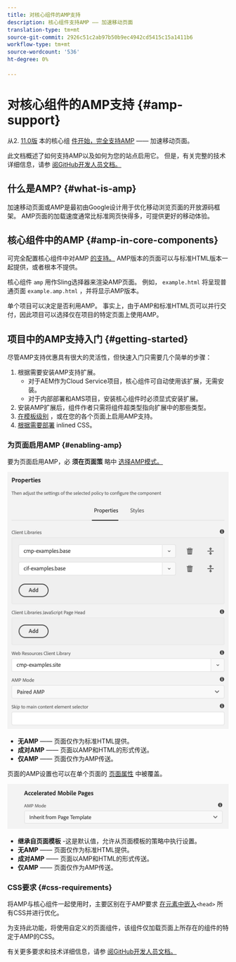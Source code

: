 ```yaml
---
title: 对核心组件的AMP支持
description: 核心组件支持AMP —— 加速移动页面
translation-type: tm+mt
source-git-commit: 2926c51c2ab97b50b9ec4942cd5415c15a1411b6
workflow-type: tm+mt
source-wordcount: '536'
ht-degree: 0%

---
```



# 对核心组件的AMP支持 {#amp-support}

从2. [11.0版](/help/versions.md) 本的核心组 [件开始，完全支持AMP](https://developers.google.com/amp) —— 加速移动页面。

此文档概述了如何支持AMP以及如何为您的站点启用它。 但是，有关完整的技术详细信息，请参 [阅GitHub开发人员文档。](https://github.com/adobe/aem-core-wcm-components/tree/master/extensions/amp)

## 什么是AMP? {#what-is-amp}

加速移动页面或AMP是最初由Google设计用于优化移动浏览页面的开放源码框架。 AMP页面的加载速度通常比标准网页快得多，可提供更好的移动体验。

## 核心组件中的AMP {#amp-in-core-components}

可完全配置核心组件中对AMP [的支持。](#enabling-amp) AMP版本的页面可以与标准HTML版本一起提供，或者根本不提供。

核心组件 `amp` 用作Sling选择器来渲染AMP页面。 例如， `example.html` 将呈现普通页面 `example.amp.html` ，并将显示AMP版本。

单个项目可以决定是否利用AMP。 事实上，由于AMP和标准HTML页可以并行交付，因此项目可以选择仅在项目的特定页面上使用AMP。

## 项目中的AMP支持入门 {#getting-started}

尽管AMP支持优惠具有很大的灵活性，但快速入门只需要几个简单的步骤：

1. 根据需要安装AMP支持扩展。
   * 对于AEM作为Cloud Service项目，核心组件可自动使用该扩展，无需安装。
   * 对于内部部署和AMS项目，安装核心组件时必须显式安装扩展。
1. 安装AMP扩展后，组件作者只需将组件超类型指向扩展中的那些类型。
1. [在模板级别](#enabling-amp) ，或在您的各个页面上启用AMP支持。
1. [根据需要部署](#css-requirements) inlined CSS。

### 为页面启用AMP {#enabling-amp}

要为页面启用AMP，必 **须在页面策** 略中 [选择AMP模式。](https://docs.adobe.com/content/help/en/experience-manager-cloud-service/sites/authoring/features/templates.html#editing-a-template-page-policy-template-author-developer)

![AMP页策略选项](/help/assets/amp-policy.png)

* **无AMP** —— 页面仅作为标准HTML提供。
* **成对AMP** —— 页面以AMP和HTML的形式传送。
* **仅AMP** —— 页面仅作为AMP传送。

页面的AMP设置也可以在单个页面的 [页面属性](https://docs.adobe.com/content/help/en/experience-manager-cloud-service/sites/authoring/fundamentals/page-properties.html) 中被覆盖。

![AMP页面属性](/help/assets/amp-page-properties.png)

* **继承自页面模板** -这是默认值，允许从页面模板的策略中执行设置。
* **无AMP** —— 页面仅作为标准HTML提供。
* **成对AMP** —— 页面以AMP和HTML的形式传送。
* **仅AMP** —— 页面仅作为AMP传送。

### CSS要求 {#css-requirements}

将AMP与核心组件一起使用时，主要区别在于AMP要求 [在元素中嵌入](including-clientlibs.md#inlining)`<head>` 所有CSS并进行优化。

为支持此功能，将使用自定义的页面组件，该组件仅加载页面上所存在的组件的特定于AMP的CSS。

有关更多要求和技术详细信息，请参 [阅GitHub开发人员文档。](https://github.com/adobe/aem-core-wcm-components/tree/master/extensions/amp)

